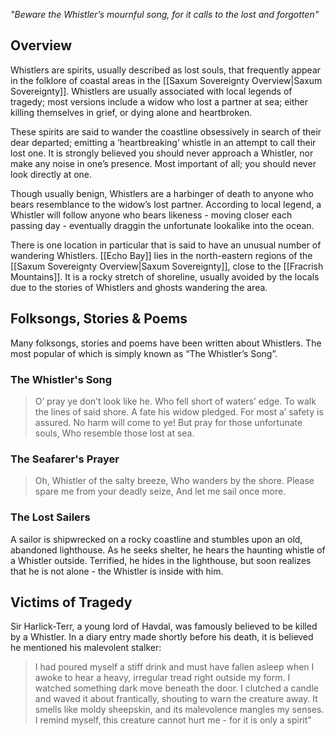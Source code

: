 *"Beware the Whistler’s mournful song, for it calls to the lost and forgotten"*
## Overview
Whistlers are spirits, usually described as lost souls, that frequently appear in the folklore of coastal areas in the [[Saxum Sovereignty Overview|Saxum Sovereignty]]. Whistlers are usually associated with local legends of tragedy; most versions include a widow who lost a partner at sea; either killing themselves in grief, or dying alone and heartbroken.

These spirits are said to wander the coastline obsessively in search of their dear departed; emitting a ‘heartbreaking’ whistle in an attempt to call their lost one. It is strongly believed you should never approach a Whistler, nor make any noise in one’s presence. Most important of all; you should never look directly at one.

Though usually benign, Whistlers are a harbinger of death to anyone who bears resemblance to the widow’s lost partner. According to local legend, a Whistler will follow anyone who bears likeness - moving closer each passing day - eventually draggin the unfortunate lookalike into the ocean.

There is one location in particular that is said to have an unusual number of wandering Whistlers. [[Echo Bay]] lies in the north-eastern regions of the [[Saxum Sovereignty Overview|Saxum Sovereignty]], close to the [[Fracrish Mountains]]. It is a rocky stretch of shoreline, usually avoided by the locals due to the stories of Whistlers and ghosts wandering the area.
## Folksongs, Stories & Poems
Many folksongs, stories and poems have been written about Whistlers. The most popular of which is simply known as “The Whistler’s Song”.
### The Whistler's Song
>O’ pray ye don’t look like he.
>Who fell short of waters’ edge.
>To walk the lines of said shore.
>A fate his widow pledged.
>For most a’ safety is assured.
>No harm will come to ye!
>But pray for those unfortunate souls,
>Who resemble those lost at sea.
### The Seafarer's Prayer
>Oh, Whistler of the salty breeze,
>Who wanders by the shore.
>Please spare me from your deadly seize,
>And let me sail once more.
### The Lost Sailers
A sailor is shipwrecked on a rocky coastline and stumbles upon an old, abandoned lighthouse. As he seeks shelter, he hears the haunting whistle of a Whistler outside. Terrified, he hides in the lighthouse, but soon realizes that he is not alone - the Whistler is inside with him.
## Victims of Tragedy
Sir Harlick-Terr, a young lord of Havdal, was famously believed to be killed by a Whistler. In a diary entry made shortly before his death, it is believed he mentioned his malevolent stalker:
>I had poured myself a stiff drink and must have fallen asleep when I awoke to hear a heavy, irregular tread right outside my form. I watched something dark move beneath the door. I clutched a candle and waved it about frantically, shouting to warn the creature away. It smells like moldy sheepskin, and its malevolence mangles my senses. I remind myself, this creature cannot hurt me - for it is only a spirit”
